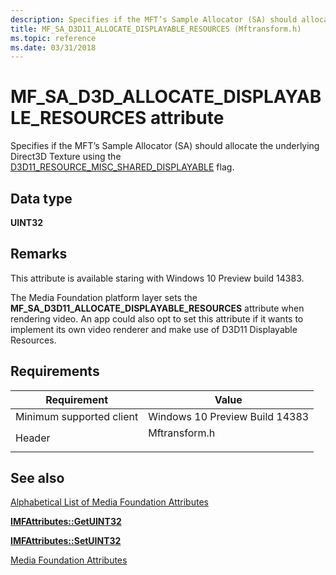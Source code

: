 ```yaml
---
description: Specifies if the MFT’s Sample Allocator (SA) should allocate the underlying Direct3D Texture using the D3D11_RESOURCE_MISC_SHARED_DISPLAYABLE flag. 
title: MF_SA_D3D11_ALLOCATE_DISPLAYABLE_RESOURCES (Mftransform.h)
ms.topic: reference
ms.date: 03/31/2018
---
```


# MF\_SA\_D3D\_ALLOCATE\_DISPLAYABLE\_RESOURCES attribute

Specifies if the MFT’s Sample Allocator (SA) should allocate the underlying Direct3D Texture using the [D3D11_RESOURCE_MISC_SHARED_DISPLAYABLE](/windows/win32/api/d3d11/ne-d3d11-d3d11_resource_misc_flag) flag. 

## Data type

**UINT32**

## Remarks

This attribute is available staring with Windows 10 Preview build 14383.

The Media Foundation platform layer sets the **MF_SA_D3D11_ALLOCATE_DISPLAYABLE_RESOURCES** attribute when rendering video. An app could also opt to set this attribute if it wants to implement its own video renderer and make use of D3D11 Displayable Resources. 

## Requirements



| Requirement | Value |
|-------------------------------------|------------------------------------------------------------------------------------------|
| Minimum supported client<br/> | Windows 10 Preview Build 14383<br/>                                    |
| Header<br/>                   | <dl> <dt>Mftransform.h</dt> </dl> |



## See also

<dl> <dt>

[Alphabetical List of Media Foundation Attributes](alphabetical-list-of-media-foundation-attributes.md)
</dt> <dt>

[**IMFAttributes::GetUINT32**](/windows/desktop/api/mfobjects/nf-mfobjects-imfattributes-getuint32)
</dt> <dt>

[**IMFAttributes::SetUINT32**](/windows/desktop/api/mfobjects/nf-mfobjects-imfattributes-setuint32)
</dt> <dt>

[Media Foundation Attributes](media-foundation-attributes.md)
</dt> </dl>

 

 




